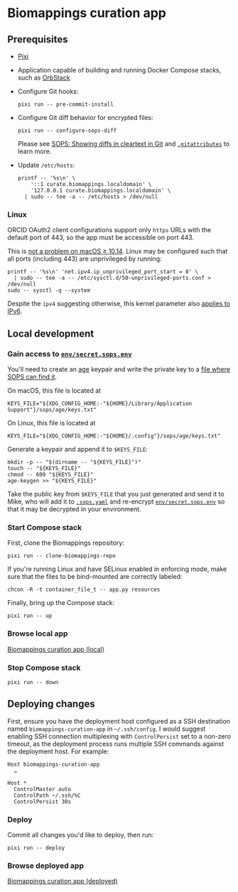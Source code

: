 <!-- vim: set ft=markdown : -->


# Biomappings curation app

## Prerequisites

* [Pixi](https://pixi.sh)

* Application capable of building and running Docker Compose stacks, such as
  [OrbStack](https://orbstack.dev)

* Configure Git hooks:

    ``` shell
    pixi run -- pre-commit-install
    ```

* Configure Git diff behavior for encrypted files:

    ``` shell
    pixi run -- configure-sops-diff
    ```

  Please see [SOPS: Showing diffs in cleartext in
  Git](https://github.com/getsops/sops#showing-diffs-in-cleartext-in-git) and
  [`.gitattributes`](.gitattributes) to learn more.

* Update `/etc/hosts`:

    ``` shell
    printf -- '%s\n' \
        '::1 curate.biomappings.localdomain' \
        '127.0.0.1 curate.biomappings.localdomain' \
      | sudo -- tee -a -- /etc/hosts > /dev/null
    ```

### Linux

ORCID OAuth2 client configurations support only `https` URLs with the default port of 443, so
the app must be accessible on port 443.

This is [not a problem on macOS ≥
10.14](https://developer.apple.com/forums/thread/674179?answerId=662907022#662907022). Linux may be
configured such that all ports (including 443) are unprivileged by running:

``` shell
printf -- '%s\n' 'net.ipv4.ip_unprivileged_port_start = 0' \
  | sudo -- tee -a -- /etc/sysctl.d/50-unprivileged-ports.conf > /dev/null
sudo -- sysctl -q --system
```

Despite the `ipv4` suggesting otherwise, this kernel parameter also [applies to
IPv6](https://git.kernel.org/pub/scm/linux/kernel/git/torvalds/linux.git/commit/?id=4548b683b78137f8eadeb312b94e20bb0d4a7141).

## Local development

### Gain access to [`env/secret.sops.env`](env/secret.sops.env)

You'll need to create an [age](https://github.com/FiloSottile/age#readme)
keypair and write the private key to a [file where SOPS can find
it](https://github.com/getsops/sops#23encrypting-using-age).

On macOS, this file is located at

``` shell
KEYS_FILE="${XDG_CONFIG_HOME:-"${HOME}/Library/Application Support"}/sops/age/keys.txt"
```

On Linux, this file is located at

``` shell
KEYS_FILE="${XDG_CONFIG_HOME:-"${HOME}/.config"}/sops/age/keys.txt"
```

Generate a keypair and append it to `$KEYS_FILE`:

``` shell
mkdir -p -- "$(dirname -- "${KEYS_FILE}")"
touch -- "${KEYS_FILE}"
chmod -- 600 "${KEYS_FILE}"
age-keygen >> "${KEYS_FILE}"
```

Take the public key from `$KEYS_FILE` that you just generated and send it to Mike, who will add it
to [`.sops.yaml`](.sops.yaml) and re-encrypt [`env/secret.sops.env`](env/secret.sops.env) so that it
may be decrypted in your environment.

### Start Compose stack

First, clone the Biomappings repository:

``` shell
pixi run -- clone-biomappings-repo
```

If you're running Linux and have SELinux enabled in enforcing mode, make sure that the files to be
bind-mounted are correctly labeled:

``` shell
chcon -R -t container_file_t -- app.py resources
```

Finally, bring up the Compose stack:

``` shell
pixi run -- up
```

### Browse local app

[Biomappings curation app (local)](https://curate.biomappings.localdomain)

### Stop Compose stack

``` shell
pixi run -- down
```

## Deploying changes

First, ensure you have the deployment host configured as a SSH destination named
`biomappings-curation-app` in `~/.ssh/config`. I would suggest enabling SSH connection multiplexing
with `ControlPersist` set to a non-zero timeout, as the deployment process runs multiple SSH
commands against the deployment host. For example:

``` text
Host biomappings-curation-app
  …

Host *
  ControlMaster auto
  ControlPath ~/.ssh/%C
  ControlPersist 30s
```

### Deploy

Commit all changes you'd like to deploy, then run:

``` shell
pixi run -- deploy
```

### Browse deployed app

[Biomappings curation app
(deployed)](https://biomappings-curation-app-lb-00cc5d7d789bc0c6.elb.us-east-1.amazonaws.com)
